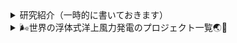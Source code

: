 <details>
<summary>研究紹介（一時的に書いておきます）</summary>

## 🐋 水環境工学研究室

渡辺先生の研究グループと平川の研究グループがあります．

私の方は，
***「プログラムを直に扱って流体と物体の相互作用に関する数値解析を行う」***
方で，下のメンバーがいます．

* 4年生：5名
* 修士1年生：1名

### ✍️ 指導方針や研究環境

* 4年生は就職活動が終わるまでは忙しいと思うので，研究はゆっくり進めてもらっています
* 研究の質問はいつでも来て下さい
* プログラミングに膨大な時間を費やすことができる人は向いていると思います
* 創造工房実習は，4年生が行っている研究に沿った内容を行います
* 今は4年生が使っていますが，研究室には５，６台MacのPCがあります

### 📚 研究テーマ

自分のやりたいことがある学生には，それに沿った研究をしてもらっています．
それ以外の学生は，以下のようなテーマを中心に研究を進めています．

- 境界要素法（BEM-MEL）の高効率化（[Longuet-Higgins](https://en.wikipedia.org/wiki/Michael_S._Longuet-Higgins)が発案した方法です）
- 境界要素法（BEM-MEL）を使ったバージ型浮体の動揺解析
- 陽解法型SPH（EISPH）の開発
- 🐡水棲動物の遊泳効率に関する研究（[Lighthill](https://en.wikipedia.org/wiki/James_Lighthill)も関心があった面白い内容ですが，今は学生任せになっています）
    * 実際に魚のように動くロボットを作成して，その遊泳効率を実験で調べようとしています
    * 魚の学校🐟🐠🐡を数値シミュレーションも行っています

## 👤 自己紹介

- 💻 流体の流れを数値的にシミュレートする研究をしています．海洋の波や流れの計算に興味が湧き，研究を始めました
- 🛠️ 大学院のときはスペクトル法を学んでいましたが，現在は**境界要素法**と**粒子法**を用いたソフトウェア開発を行っています

理論にも興味はありますが，何よりもまず現実の現象をシミュレートできるソフトを作りたいと思っています．

### 🚢 研究と開発

主に[浮体式洋上風力発電](https://en.wikipedia.org/wiki/Floating_wind_turbine)に関する研究を行っています．
浮体の動揺や係留索に関連する数値シミュレーションの需要は，今後増えていくと考えられます（最後に関連するリンクを貼っています）．

現在すでに[OrcaFlex](https://www.orcina.com/)や[WAMIT](https://www.wamit.com/)といった商用ソフトウェアがありますが，
現在の目標は，多くの浮体を含めウィンドファーム全領域をシミュレートできる
計算手法を提案することと，実用的なソフトウェアを開発することです．

* 境界要素法を使った浮体動揺解析ソフト
    - 説明 : 境界要素法は，流体の運動方程式を流体境界上で解く手法です 
    - 使用言語 : [C++](https://en.wikipedia.org/wiki/C%2B%2B), [python](https://www.python.org/) 
    - リンク : [build_bem](https://github.com/tomoakihirakawa/cpp/blob/main/builds/build_bem/README.md) 

<table style="border-collapse:collapse;border:2;cellspacing:5;cellpadding:5;">
<tr>
<td>
<img src="sample0.gif" width="220px" alt="Sample 0 Image">
</td>
<td>
<img src="sample1.gif" width="220px" alt="Sample 1 Image">
</td>
</tr>
</table>

* 粒子法を使った流体物体相互作用解析ソフト
    - 説明 : 粒子法は，粒子の集まりで流体を表現し，流体の運動方程式を解く手法です
    - 使用言語 : [C++](https://en.wikipedia.org/wiki/C%2B%2B), [python](https://www.python.org/) 
    - リンク : [build_sph](https://github.com/tomoakihirakawa/cpp/blob/main/builds/build_sph/README.md)

### 👩‍💻 数値解析を中心とした研究の魅力

興味のある現象を理解し上手に説明することを研究目的とする人が多いと思います．
私もそうです．もっと言えば，数値解析を通して，その現象を理解することが好きです．
というのも，自分が設定した条件下で，その現象を完璧に再現できれば，
その現象をある程度は理解できたと考えるからです．

**数値解析手法**は，数学とプログラミングを組み合わせ，以下の様な問題を解くものです．
既に多くの手法が開発されています．この問題はあらゆる分野で見られるため，数値解析はとても有用です，
ゲームに限らず単純なアプリにも数値解析手法が使われていますし，
今これを見るために使っているPCやスマホの中にも，数値解析手法が組み込まれています．

<table style="border-collapse:collapse;border:2;cellspacing:5;cellpadding:5;">
<tr>
<td><a href="https://github.com/tomoakihirakawa/cpp/blob/main/builds/build_interpolation/README.md">関数近似/補間</a></td>
<td>←関数の微分</td>
<td><a href="https://github.com/tomoakihirakawa/cpp/blob/main/builds/build_integration/README.md">関数の積分</a></td>
<td><a href="https://github.com/tomoakihirakawa/cpp/blob/main/builds/build_root_finding/README.md">方程式の根を求める</a></td>
<td><a href="https://github.com/tomoakihirakawa/cpp/blob/main/builds/build_eigen_value/README.md">固有値問題の解法</a></td>
</tr>

<tr>
<td><a href="https://github.com/tomoakihirakawa/cpp/blob/main/builds/build_system_of_linear_eqs/README.md">線形方程式の解法</a>
<td><a href="https://github.com/tomoakihirakawa/cpp/blob/main/builds/build_ODE/README.md">常微分方程式の解法</a></td>
<td>偏微分方程式の解法</td>
<td><a href="https://github.com/tomoakihirakawa/cpp/blob/main/builds/build_Network/README.md">幾何学（格子生成/データ構造）</a>
</td>
</tr>
</table>

この数値解析手法を組み合わせ，物理現象を表す方程式を数値的に解くことで，現象をシミュレートすることができます．

<!-- #### 有用で普遍的な知識が身につけざるを得ない -->

十分に理解しないまま作成したプログラムで得られる結果は，実際の現象と大きく異なることが多いです．
適当でも結果が得られることもありますが，いろいろと試すうちにおかしいことに気づくことが多いです．
そのため，力学・数学・プログラミングの正確な理解がこの研究を行う上で重要です．
反対に言えば，この研究を通して，力学・数学・プログラミングを正確に学んでいくことができます．
私にとって，これがこの研究の魅力です．

<!-- ## ✉️ 連絡先

- 📧 Email: hirakawa`at`gipc.akita-u.ac.jp
- 🌐 Website: [秋田大学研究者総覧](https://akitauinfo.akita-u.ac.jp/html/100000862_ja.html?k=%E5%B9%B3%E5%B7%9D), [researchmap](https://researchmap.jp/tomoakihirakawa) -->

</details>

<details>
<summary> 🌬️世界の浮体式洋上風力発電のプロジェクト一覧🌏🍃</summary>

|プロジェクト詳細🌟|リンク🔗|備考📝|
|:----------------|:-------|:-----|
|🇯🇵 **秋田県南部沖**で実証事業の候補地に選定！| [YouTube](https://www.youtube.com/watch?v=b8zqJr4L4MI), [NHK](https://www3.nhk.or.jp/lnews/akita/20231003/6010019188.html)|日本国内での先進的な取り組み|
|🏴󠁧󠁢󠁳󠁣󠁴󠁿 **スコットランドのグリーンエネルギー**が日本に進出| [YouTube](https://www.youtube.com/watch?v=oPx5OxBef0A)|国際的な協力の例|
|🇳🇴 **Hywind Tampen**は世界最大の浮体式洋上ウィンドファーム| [Equinor](https://www.equinor.com/energy/hywind-tampen)|ノルウェーでの巨大プロジェクト|
|🇯🇵 **戸田建設**、五島福江島にウィンドファーム建設予定| [Toda Corp](https://www.toda.co.jp/business/ecology/special/)|国内企業による新規プロジェクト|
|🇫🇷 **BW Ideol**はダンピングプールによる動揺抑制技術を特許| [BW Ideol](https://bw-ideol.com/en)|革新的なフランス企業|
|🇯🇵 **NEDO委託**でバージ型浮体の研究開発が進行| [NEDO](https://www.nedo.go.jp/floating/)|科学研究による進展|
|🇺🇸 **NREL**（米国再生可能エネルギー研究所）は，アメリカエネルギー省の研究機関| [NREL](https://www.nrel.gov/wind/offshore-wind.html),[OpenFAST](https://github.com/OpenFAST)|アメリカにおける研究活動|
|🌍 **多数の企業**が低コスト化を目標に研究開発進行中| [J-Power](https://www.jpower.co.jp/news_release/2023/05/news230530.html)|コスト削減の取り組み|

</details>